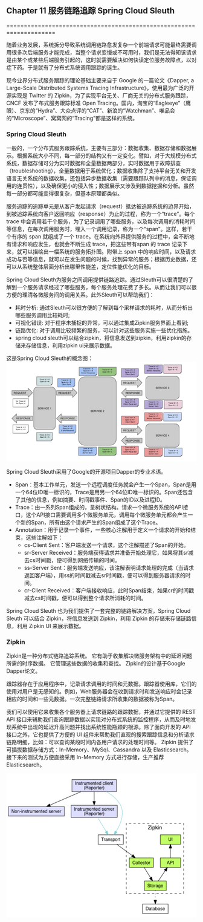 ## Chapter 11 服务链路追踪 Spring Cloud Sleuth
====================================================================

随着业务发展，系统拆分导致系统调用链路愈发复杂一个前端请求可能最终需要调用很多次后端服务才能完成，当整个请求变慢或不可用时，我们是无法得知该请求是由某个或某些后端服务引起的，这时就需要解决如何快读定位服务故障点，以对症下药。于是就有了分布式系统调用跟踪的诞生。

现今业界分布式服务跟踪的理论基础主要来自于 Google 的一篇论文《Dapper, a Large-Scale Distributed Systems Tracing Infrastructure》，使用最为广泛的开源实现是 Twitter 的 Zipkin，为了实现平台无关、厂商无关的分布式服务跟踪，CNCF 发布了布式服务跟踪标准 Open Tracing。国内，淘宝的“Eagleeye”（鹰眼）、京东的“Hydra”、大众点评的“CAT”、新浪的“Watchman”、唯品会的“Microscope”、窝窝网的“Tracing”都是这样的系统。

### Spring Cloud Sleuth
一般的，一个分布式服务跟踪系统，主要有三部分：数据收集、数据存储和数据展示。根据系统大小不同，每一部分的结构又有一定变化。譬如，对于大规模分布式系统，数据存储可分为实时数据和全量数据两部分，实时数据用于故障排查（troubleshooting），全量数据用于系统优化；数据收集除了支持平台无关和开发语言无关系统的数据收集，还包括异步数据收集（需要跟踪队列中的消息，保证调用的连贯性），以及确保更小的侵入性；数据展示又涉及到数据挖掘和分析。虽然每一部分都可能变得很复杂，但基本原理都类似。

服务追踪的追踪单元是从客户发起请求（request）抵达被追踪系统的边界开始，到被追踪系统向客户返回响应（response）为止的过程，称为一个“trace”。每个 trace 中会调用若干个服务，为了记录调用了哪些服务，以及每次调用的消耗时间等信息，在每次调用服务时，埋入一个调用记录，称为一个“span”。这样，若干个有序的 span 就组成了一个 trace。在系统向外界提供服务的过程中，会不断地有请求和响应发生，也就会不断生成 trace，把这些带有span 的 trace 记录下来，就可以描绘出一幅系统的服务拓扑图。附带上 span 中的响应时间，以及请求成功与否等信息，就可以在发生问题的时候，找到异常的服务；根据历史数据，还可以从系统整体层面分析出哪里性能差，定位性能优化的目标。

Spring Cloud Sleuth为服务之间调用提供链路追踪。通过Sleuth可以很清楚的了解到一个服务请求经过了哪些服务，每个服务处理花费了多长。从而让我们可以很方便的理清各微服务间的调用关系。此外Sleuth可以帮助我们：
+ 耗时分析: 通过Sleuth可以很方便的了解到每个采样请求的耗时，从而分析出哪些服务调用比较耗时;
+ 可视化错误: 对于程序未捕捉的异常，可以通过集成Zipkin服务界面上看到;
+ 链路优化: 对于调用比较频繁的服务，可以针对这些服务实施一些优化措施。
+ spring cloud sleuth可以结合zipkin，将信息发送到zipkin，利用zipkin的存储来存储信息，利用zipkin ui来展示数据。

这是Spring Cloud Sleuth的概念图：
![Aaron Swartz](https://raw.githubusercontent.com/soapy2018/MarkdownPhotos/master/Image5.png)

Spring Cloud Sleuth采用了Google的开源项目Dapper的专业术语。

+ Span：基本工作单元，发送一个远程调度任务就会产生一个Span，Span是用一个64位ID唯一标识的，Trace是用另一个64位ID唯一标识的。Span还包含了其他的信息，例如摘要、时间戳事件、Span的ID以及进程ID。
+ Trace：由一系列Span组成的，呈树状结构。请求一个微服务系统的API接口，这个API接口需要调用多个微服务单元，调用每个微服务单元都会产生一个新的Span，所有由这个请求产生的Span组成了这个Trace。
+ Annotation：用于记录一个事件，一些核心注解用于定义一个请求的开始和结束，这些注解如下：
  - cs-Client Sent：客户端发送一个请求，这个注解描述了Span的开始。
  - sr-Server Received：服务端获得请求并准备开始处理它，如果将其sr减去cs时间戳，便可得到网络传输的时间。
  - ss-Server Sent：服务端发送响应，该注解表明请求处理的完成（当请求返回客户端），用ss的时间戳减去sr时间戳，便可以得到服务器请求的时间。
  - cr-Client Received：客户端接收响应，此时Span结束，如果cr的时间戳减去cs时间戳，便可以得到整个请求所消耗的时间。

Spring Cloud Sleuth 也为我们提供了一套完整的链路解决方案，Spring Cloud Sleuth 可以结合 Zipkin，将信息发送到 Zipkin，利用 Zipkin 的存储来存储链路信息，利用 Zipkin UI 来展示数据。

### Zipkin
Zipkin是一种分布式链路追踪系统。 它有助于收集解决微服务架构中的延迟问题所需的时序数据。 它管理这些数据的收集和查找。 Zipkin的设计基于Google Dapper论文。

跟踪器存在于应用程序中，记录请求调用的时间和元数据。跟踪器使用库，它们的使用对用户是无感知的。例如，Web服务器会在收到请求时和发送响应时会记录相应的时间和一些元数据。一次完整链路请求所收集的数据被称为Span。

我们可以使用它来收集各个服务器上请求链路的跟踪数据，并通过它提供的 REST API 接口来辅助我们查询跟踪数据以实现对分布式系统的监控程序，从而及时地发现系统中出现的延迟升高问题并找出系统性能瓶颈的根源。除了面向开发的 API 接口之外，它也提供了方便的 UI 组件来帮助我们直观的搜索跟踪信息和分析请求链路明细，比如：可以查询某段时间内各用户请求的处理时间等。 Zipkin 提供了可插拔数据存储方式：In-Memory、MySql、Cassandra 以及 Elasticsearch。接下来的测试为方便直接采用 In-Memory 方式进行存储，生产推荐 Elasticsearch。

![Aaron Swartz](https://raw.githubusercontent.com/soapy2018/MarkdownPhotos/master/Image6.png)
